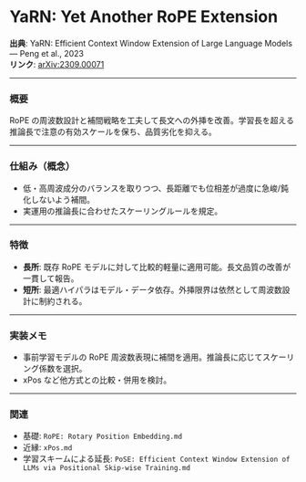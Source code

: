 # YaRN: Yet Another RoPE Extension

**出典**: YaRN: Efficient Context Window Extension of Large Language Models — Peng et al., 2023  
**リンク**: [arXiv:2309.00071](https://arxiv.org/abs/2309.00071)

---

### 概要
RoPE の周波数設計と補間戦略を工夫して長文への外挿を改善。学習長を超える推論長で注意の有効スケールを保ち、品質劣化を抑える。

---

### 仕組み（概念）
- 低・高周波成分のバランスを取りつつ、長距離でも位相差が過度に急峻/鈍化しないよう補間。
- 実運用の推論長に合わせたスケーリングルールを規定。

---

### 特徴
- **長所**: 既存 RoPE モデルに対して比較的軽量に適用可能。長文品質の改善が一貫して報告。
- **短所**: 最適ハイパラはモデル・データ依存。外挿限界は依然として周波数設計に制約される。

---

### 実装メモ
- 事前学習モデルの RoPE 周波数表現に補間を適用。推論長に応じてスケーリング係数を選択。
- xPos など他方式との比較・併用を検討。

---

### 関連
- 基礎: `RoPE: Rotary Position Embedding.md`
- 近縁: `xPos.md`
- 学習スキームによる延長: `PoSE: Efficient Context Window Extension of LLMs via Positional Skip-wise Training.md`
